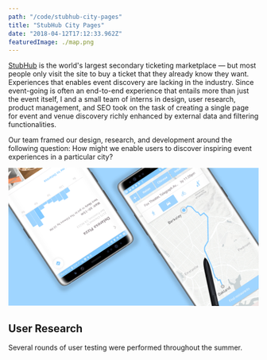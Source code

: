 ```yaml
---
path: "/code/stubhub-city-pages"
title: "StubHub City Pages"
date: "2018-04-12T17:12:33.962Z"
featuredImage: ./map.png
---
```


[StubHub](https://www.stubhub.com/) is the world's largest secondary ticketing marketplace &mdash; but most people only visit the site to buy a ticket that they already know they want. Experiences that enables event discovery are lacking in the industry. Since event-going is often an end-to-end experience that entails more than just the event itself, I and a small team of interns in design, user research, product management, and SEO took on the task of creating a single page for event and venue discovery richly enhanced by external data and filtering functionalities.

Our team framed our design, research, and development around the following question: How might we enable users to discover inspiring event experiences in a particular city?

![](dinestination.png)

## User Research
Several rounds of user testing were performed throughout the summer.
